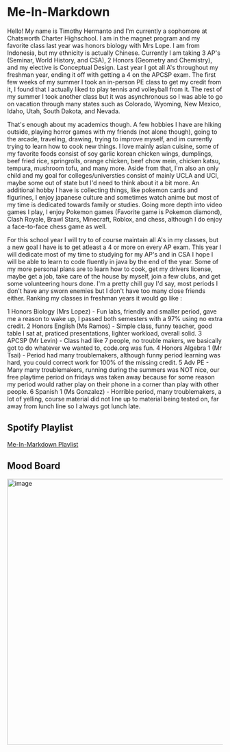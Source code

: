 # Me-In-Markdown
Hello! My name is Timothy Hermanto and I'm currently a sophomore at Chatsworth Charter Highschool. I am in the magnet program and my favorite class last year was honors biology with Mrs Lope. I am from Indonesia, but my ethnicity is actually Chinese. Currently I am taking 3 AP's (Seminar, World History, and CSA), 2 Honors (Geometry and Chemistry), and my elective is Conceptual Design. Last year I got all A's throughout my freshman year, ending it off with getting a 4 on the APCSP exam. The first few weeks of my summer I took an in-person PE class to get my credit from it, I found that I actually liked to play tennis and volleyball from it. The rest of my summer I took another class but it was asynchronous so I was able to go on vacation through many states such as Colorado, Wyoming, New Mexico, Idaho, Utah, South Dakota, and Nevada.

That's enough about my academics though. A few hobbies I have are hiking outside, playing horror games with my friends (not alone though), going to the arcade, traveling, drawing, trying to improve myself, and im currently trying to learn how to cook new things. I love mainly asian cuisine, some of my favorite foods consist of soy garlic korean chicken wings, dumplings, beef fried rice, springrolls, orange chicken, beef chow mein, chicken katsu, tempura, mushroom tofu, and many more. Aside from that, I'm also an only child and my goal for colleges/universties consist of  mainly UCLA and UCI, maybe some out of state but I'd need to think about it a bit more. An additional hobby I have is collecting things, like pokemon cards and figurines, I enjoy japanese culture and sometimes watch anime but most of my time is dedicated towards family or studies. Going more depth into video games I play, I enjoy Pokemon games (Favorite game is Pokemon diamond), Clash Royale, Brawl Stars, Minecraft, Roblox, and chess, although I do enjoy a face-to-face chess game as well. 

For this school year I will try to of course maintain all A's in my classes, but a new goal I have is to get atleast a 4 or more on every AP exam. This year I will dedicate most of my time to studying for my AP's and in CSA I hope I will be able to learn to code fluently in java by the end of the year. Some of my more personal plans are to learn how to cook, get my drivers license, maybe get a job, take care of the house by myself, join a few clubs, and get some volunteering hours done. I'm a pretty chill guy I'd say, most periods I don't have any sworn enemies but I don't have too many close friends either. Ranking my classes in freshman years it would go like :

1 Honors Biology (Mrs Lopez) - Fun labs, friendly and smaller period, gave me a reason to wake up, I passed both semesters with a 97% using no extra credit.
2 Honors English (Ms Ramos) - Simple class, funny teacher, good table I sat at, praticed presentations, lighter workload, overall solid.
3 APCSP (Mr Levin) - Class had like 7 people, no trouble makers, we basically got to do whatever we wanted to, code.org was fun.
4 Honors Algebra 1 (Mr Tsai) - Period had many troublemakers, although funny period learning was hard, you could correct work for 100% of the missing credit.
5 Adv PE - Many many troublemakers, running during the summers was NOT nice, our free playtime period on fridays was taken away because for some reason my period would rather play on their phone in a corner than play with other people.
6 Spanish 1 (Ms Gonzalez) - Horrible period, many troublemakers, a lot of yelling, course material did not line up to material being tested on, far away from lunch line so I always got lunch late.

## Spotify Playlist

[Me-In-Markdown Playlist](https://open.spotify.com/playlist/1SNBnfligpmxyWgm39yMIF?si=5286f2804b49446f)

## Mood Board

<img width="1221" height="620" alt="image" src="https://github.com/user-attachments/assets/995869cc-6900-41f4-9cb1-b10ae21fe766" />
